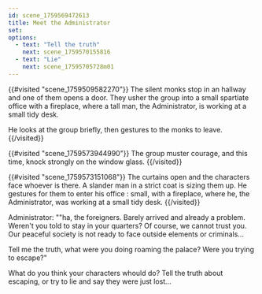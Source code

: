 ```yaml
---
id: scene_1759569472613
title: Meet the Administrator
set:
options:
  - text: "Tell the truth"
    next: scene_1759570155816
  - text: "Lie"
    next: scene_17595705728m01
---
```


{{#visited "scene_1759509582270"}}
  The silent monks stop in an hallway and one of them opens a door. They usher the group into a small spartiate office with a fireplace, where a tall man, the Administrator, is working at a small tidy desk.

He looks at the group briefly, then gestures to the monks to leave.
{{/visited}}

{{#visited "scene_1759573944990"}}
  The group muster courage, and this time, knock strongly on the window glass.
{{/visited}}

{{#visited "scene_1759573151068"}}
  The curtains open and the characters face whoever is there. A slander man in a strict coat is sizing them up. He gestures for them to enter his office : small, with a fireplace, where he, the Administrator, was working at a small tidy desk.
{{/visited}}

Administrator: ""ha, the foreigners. Barely arrived and already a problem. Weren't you told to stay in your quarters? Of course, we cannot trust you. Our peaceful society is not ready to face outside elements or criminals...

Tell me the truth, what were you doing roaming the palace? Were you trying to escape?"

What do you think your characters whould do? Tell the truth about escaping, or try to lie and say they were just lost...